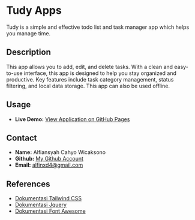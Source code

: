 # Tudy Apps

Tudy is a simple and effective todo list and task manager app which helps you manage time.

## Description

This app allows you to add, edit, and delete tasks. With a clean and easy-to-use interface, this app is designed to help you stay organized and productive. Key features include task category management, status filtering, and local data storage. This app can also be used offline.

## Usage
- **Live Demo:** [View Application on GitHub Pages](https://username.github.io/tudy-app/)

## Contact

- **Name:** Alfiansyah Cahyo Wicaksono
- **Github:** [My Github Account](https://github.com/alfinxd4)
- **Email:** alfinxd4@gmail.com


## References

- [Dokumentasi Tailwind CSS](https://tailwindcss.com/docs)
- [Dokumentasi Jquery](https://api.jquery.com/)
- [Dokumentasi Font Awesome](https://docs.fontawesome.com/)